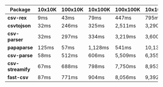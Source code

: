| Package | 10x10K | 100x10K | 10x100K | 100x100K | 10x1000K 
|---------|---|---|---|---|---
| **csv-rex** | 9ms | 43ms | 79ms | 447ms | 795ms 
| **csvtojson** | 32ms | 246ms | 325ms | 2,511ms | 3,290ms 
| **csv-parser** | 32ms | 297ms | 334ms | 3,219ms | 3,600ms 
| **papaparse** | 125ms | 57ms | 1,128ms | 541ms | 10,132ms 
| **csv-parse** | 58ms | 512ms | 606ms | 5,509ms | 6,355ms 
| **csv-streamify** | 67ms | 688ms | 798ms | 7,750ms | 8,953ms 
| **fast-csv** | 87ms | 771ms | 904ms | 8,056ms | 9,392ms 
